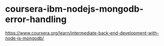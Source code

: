 # coursera-ibm-nodejs-mongodb-error-handling
https://www.coursera.org/learn/intermediate-back-end-development-with-node-js-mongodb/
